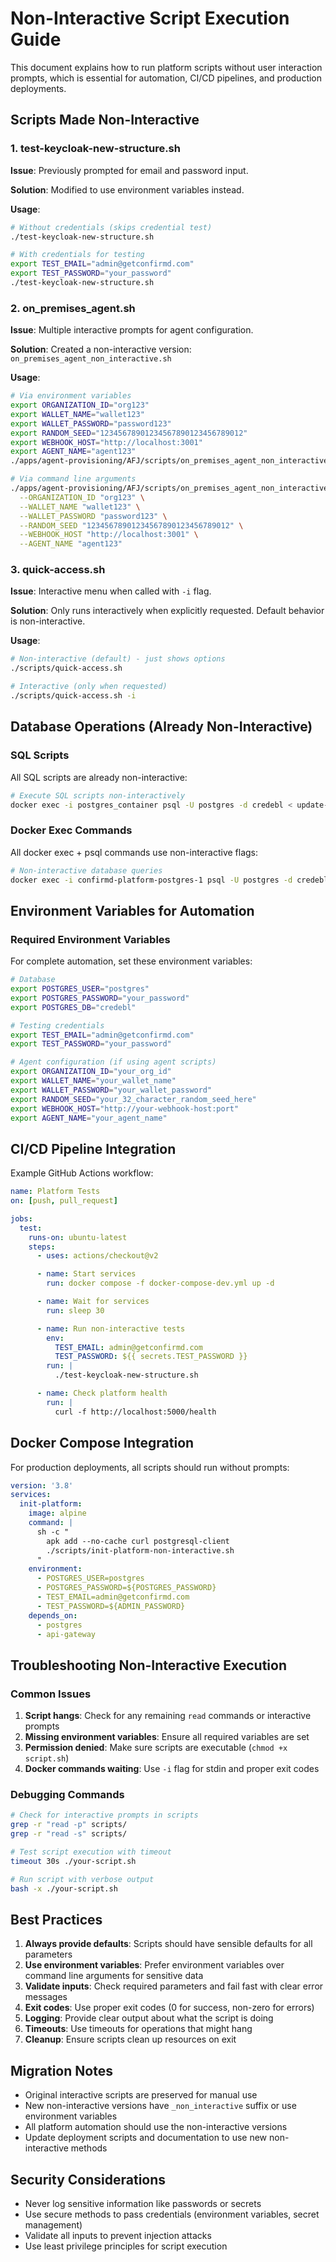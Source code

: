 # Non-Interactive Script Execution Guide

This document explains how to run platform scripts without user interaction prompts, which is essential for automation, CI/CD pipelines, and production deployments.

## Scripts Made Non-Interactive

### 1. test-keycloak-new-structure.sh

**Issue**: Previously prompted for email and password input.

**Solution**: Modified to use environment variables instead.

**Usage**:

```bash
# Without credentials (skips credential test)
./test-keycloak-new-structure.sh

# With credentials for testing
export TEST_EMAIL="admin@getconfirmd.com"
export TEST_PASSWORD="your_password"
./test-keycloak-new-structure.sh
```

### 2. on_premises_agent.sh

**Issue**: Multiple interactive prompts for agent configuration.

**Solution**: Created a non-interactive version: `on_premises_agent_non_interactive.sh`

**Usage**:

```bash
# Via environment variables
export ORGANIZATION_ID="org123"
export WALLET_NAME="wallet123"
export WALLET_PASSWORD="password123"
export RANDOM_SEED="12345678901234567890123456789012"
export WEBHOOK_HOST="http://localhost:3001"
export AGENT_NAME="agent123"
./apps/agent-provisioning/AFJ/scripts/on_premises_agent_non_interactive.sh

# Via command line arguments
./apps/agent-provisioning/AFJ/scripts/on_premises_agent_non_interactive.sh \
  --ORGANIZATION_ID "org123" \
  --WALLET_NAME "wallet123" \
  --WALLET_PASSWORD "password123" \
  --RANDOM_SEED "12345678901234567890123456789012" \
  --WEBHOOK_HOST "http://localhost:3001" \
  --AGENT_NAME "agent123"
```

### 3. quick-access.sh

**Issue**: Interactive menu when called with `-i` flag.

**Solution**: Only runs interactively when explicitly requested. Default behavior is non-interactive.

**Usage**:

```bash
# Non-interactive (default) - just shows options
./scripts/quick-access.sh

# Interactive (only when requested)
./scripts/quick-access.sh -i
```

## Database Operations (Already Non-Interactive)

### SQL Scripts

All SQL scripts are already non-interactive:

```bash
# Execute SQL scripts non-interactively
docker exec -i postgres_container psql -U postgres -d credebl < update-admin-password.sql
```

### Docker Exec Commands

All docker exec + psql commands use non-interactive flags:

```bash
# Non-interactive database queries
docker exec -i confirmd-platform-postgres-1 psql -U postgres -d credebl -c "SELECT * FROM user_org_roles;"
```

## Environment Variables for Automation

### Required Environment Variables

For complete automation, set these environment variables:

```bash
# Database
export POSTGRES_USER="postgres"
export POSTGRES_PASSWORD="your_password"
export POSTGRES_DB="credebl"

# Testing credentials
export TEST_EMAIL="admin@getconfirmd.com"
export TEST_PASSWORD="your_password"

# Agent configuration (if using agent scripts)
export ORGANIZATION_ID="your_org_id"
export WALLET_NAME="your_wallet_name"
export WALLET_PASSWORD="your_wallet_password"
export RANDOM_SEED="your_32_character_random_seed_here"
export WEBHOOK_HOST="http://your-webhook-host:port"
export AGENT_NAME="your_agent_name"
```

## CI/CD Pipeline Integration

Example GitHub Actions workflow:

```yaml
name: Platform Tests
on: [push, pull_request]

jobs:
  test:
    runs-on: ubuntu-latest
    steps:
      - uses: actions/checkout@v2

      - name: Start services
        run: docker compose -f docker-compose-dev.yml up -d

      - name: Wait for services
        run: sleep 30

      - name: Run non-interactive tests
        env:
          TEST_EMAIL: admin@getconfirmd.com
          TEST_PASSWORD: ${{ secrets.TEST_PASSWORD }}
        run: |
          ./test-keycloak-new-structure.sh

      - name: Check platform health
        run: |
          curl -f http://localhost:5000/health
```

## Docker Compose Integration

For production deployments, all scripts should run without prompts:

```yaml
version: '3.8'
services:
  init-platform:
    image: alpine
    command: |
      sh -c "
        apk add --no-cache curl postgresql-client
        ./scripts/init-platform-non-interactive.sh
      "
    environment:
      - POSTGRES_USER=postgres
      - POSTGRES_PASSWORD=${POSTGRES_PASSWORD}
      - TEST_EMAIL=admin@getconfirmd.com
      - TEST_PASSWORD=${ADMIN_PASSWORD}
    depends_on:
      - postgres
      - api-gateway
```

## Troubleshooting Non-Interactive Execution

### Common Issues

1. **Script hangs**: Check for any remaining `read` commands or interactive prompts
2. **Missing environment variables**: Ensure all required variables are set
3. **Permission denied**: Make sure scripts are executable (`chmod +x script.sh`)
4. **Docker commands waiting**: Use `-i` flag for stdin and proper exit codes

### Debugging Commands

```bash
# Check for interactive prompts in scripts
grep -r "read -p" scripts/
grep -r "read -s" scripts/

# Test script execution with timeout
timeout 30s ./your-script.sh

# Run script with verbose output
bash -x ./your-script.sh
```

## Best Practices

1. **Always provide defaults**: Scripts should have sensible defaults for all parameters
2. **Use environment variables**: Prefer environment variables over command line arguments for sensitive data
3. **Validate inputs**: Check required parameters and fail fast with clear error messages
4. **Exit codes**: Use proper exit codes (0 for success, non-zero for errors)
5. **Logging**: Provide clear output about what the script is doing
6. **Timeouts**: Use timeouts for operations that might hang
7. **Cleanup**: Ensure scripts clean up resources on exit

## Migration Notes

- Original interactive scripts are preserved for manual use
- New non-interactive versions have `_non_interactive` suffix or use environment variables
- All platform automation should use the non-interactive versions
- Update deployment scripts and documentation to use new non-interactive methods

## Security Considerations

- Never log sensitive information like passwords or secrets
- Use secure methods to pass credentials (environment variables, secret management)
- Validate all inputs to prevent injection attacks
- Use least privilege principles for script execution
